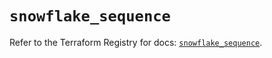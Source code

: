 # `snowflake_sequence`

Refer to the Terraform Registry for docs: [`snowflake_sequence`](https://registry.terraform.io/providers/snowflake-labs/snowflake/0.87.1/docs/resources/sequence).
